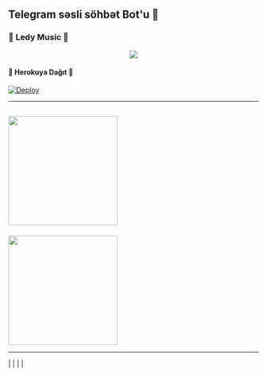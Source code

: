 <h2 align="centre">Telegram səsli söhbət Bot'u 🎵</h2>

### 🍁 **Ledy Music** 🍁
<p align="center">
  <img src="https://telegra.ph/file/e669d8ec6be16f4b7cc39.jpg">
</p> 

 


<h4>🔺 Herokuya Dağıt 🔻</h4>

[![Deploy](https://www.herokucdn.com/deploy/button.svg)](https://heroku.com/deploy?template=https://github.com/AzeMusic/LedyMusicBot)

  ------
  <a href="https://t.me/ledyplaylist"><img src="https://img.shields.io/badge/Kanal%20Channel%3F-blue?&style=flat-?&logo=telegram" width=220px></a></p>
  ------
 <a href="https://t.me/SOQrup"><img src="https://img.shields.io/badge/Dəstək%20Support%3F-blue?&style=flat-?&logo=telegram" width=220px></a></p>
 __________________
 |                |
 |
 |
